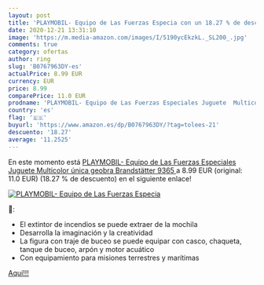 ```yaml
---
layout: post
title: 'PLAYMOBIL- Equipo de Las Fuerzas Especia con un 18.27 % de descuento'
date: 2020-12-21 13:31:10
image: 'https://m.media-amazon.com/images/I/5190ycEkzkL._SL200_.jpg'
comments: true
category: ofertas
author: ring
slug: 'B0767963DY-es'
actualPrice: 8.99 EUR
currency: EUR
price: 8.99
comparePrice: 11.0 EUR
prodname: 'PLAYMOBIL- Equipo de Las Fuerzas Especiales Juguete  Multicolor  única  geobra Brandstätter 9365 '
country: 'es'
flag: '🇪🇸'
buyurl: 'https://www.amazon.es/dp/B0767963DY/?tag=tolees-21'
descuento: '18.27'
average: '11.2525'
---
```


En este momento está [PLAYMOBIL- Equipo de Las Fuerzas Especiales Juguete  Multicolor  única  geobra Brandstätter 9365 ](https://www.amazon.es/dp/B0767963DY/?tag=tolees-21) a 8.99 EUR (original: 11.0 EUR) (18.27 %  de descuento) en el siguiente enlace!

[![PLAYMOBIL- Equipo de Las Fuerzas Especia](https://m.media-amazon.com/images/I/5190ycEkzkL._SL200_.jpg)](https://www.amazon.es/dp/B0767963DY/?tag=tolees-21)

🔎:

- El extintor de incendios se puede extraer de la mochila
- Desarrolla la imaginación y la creatividad
- La figura con traje de buceo se puede equipar con casco, chaqueta, tanque de buceo, arpón y motor acuático
- Con equipamiento para misiones terrestres y marítimas

[Aquí!!!](https://www.amazon.es/dp/B0767963DY/?tag=tolees-21)
